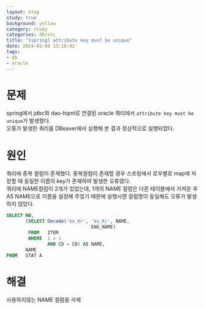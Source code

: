 ```yaml
---
layout: blog
study: true
background: yellow
category: study
categories: db/etc
title: "[spring] attribute key must be unique"
date: 2024-02-04 13:16:42
tags:
- db
- oracle
---
```


# 문제
spring에서 jdbc와 dao-hqml로 연결된 oracle 쿼리에서 `attribute key must be unique`가 발생했다.  
오류가 발생한 쿼리를 DBeaver에서 실행해 본 결과 정상적으로 실행되었다.

# 원인
쿼리에 중복 컬럼이 존재했다. 중복컬럼이 존재할 경우 스프링에서 로우별로 map에 저장할 때 동일한 이름의 key가 존재하여 발생한 오류였다.  
쿼리에 NAME컬럼이 2개가 있었는데, 1개의 NAME 컬럼은 다른 테이블에서 가져온 후 AS NAME으로 이름을 설정해 주었기 때문에 실행시엔 컬럼명이 동일해도 오류가 발생하지 않았다.

```sql
SELECT NO,
       (SELECT Decode('ko_Kr', 'ko_Kr', NAME,
                               ENG_NAME)
        FROM   ITEM
        WHERE  1 = 1
               AND CD = CD) AS NAME,
       NAME
FROM   STAT A       
```

# 해결
사용하지않는 NAME 컬럼을 삭제

